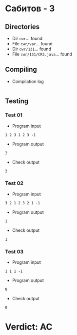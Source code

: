 # Сабитов - 3
## Directories
- Dir `cwr`... found
- File `cwr/var`... found
- Dir `cwr/131`... found
- File `cwr/131/CR3.java`... found
## Compiling
- Compilation log
```

```
## Testing
### Test 01
- Program input
```
1 2 3 1 2 3 -1

```
- Program output
```
2

```
- Check output
```
2

```
### Test 02
- Program input
```
3 2 1 2 3 2 1 -1

```
- Program output
```
1

```
- Check output
```
1

```
### Test 03
- Program input
```
1 1 1 -1

```
- Program output
```
0

```
- Check output
```
0

```
# Verdict: AC
